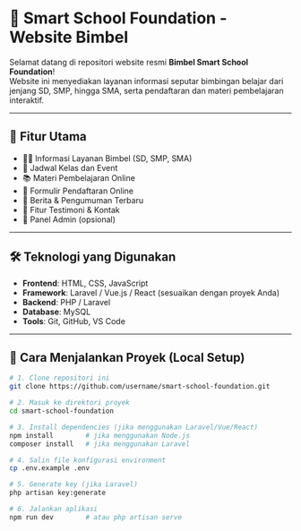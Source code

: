 # 🌟 Smart School Foundation - Website Bimbel

Selamat datang di repositori website resmi **Bimbel Smart School Foundation**!  
Website ini menyediakan layanan informasi seputar bimbingan belajar dari jenjang SD, SMP, hingga SMA, serta pendaftaran dan materi pembelajaran interaktif.

---

## 📌 Fitur Utama

- 🧑‍🏫 Informasi Layanan Bimbel (SD, SMP, SMA)
- 📆 Jadwal Kelas dan Event
- 📚 Materi Pembelajaran Online
- 📝 Formulir Pendaftaran Online
- 📰 Berita & Pengumuman Terbaru
- 💬 Fitur Testimoni & Kontak
- 🔐 Panel Admin (opsional)

---

## 🛠️ Teknologi yang Digunakan

- **Frontend**: HTML, CSS, JavaScript  
- **Framework**: Laravel / Vue.js / React (sesuaikan dengan proyek Anda)  
- **Backend**: PHP / Laravel  
- **Database**: MySQL  
- **Tools**: Git, GitHub, VS Code

---

## 🚀 Cara Menjalankan Proyek (Local Setup)

```bash
# 1. Clone repositori ini
git clone https://github.com/username/smart-school-foundation.git

# 2. Masuk ke direktori proyek
cd smart-school-foundation

# 3. Install dependencies (jika menggunakan Laravel/Vue/React)
npm install        # jika menggunakan Node.js
composer install   # jika menggunakan Laravel

# 4. Salin file konfigurasi environment
cp .env.example .env

# 5. Generate key (jika Laravel)
php artisan key:generate

# 6. Jalankan aplikasi
npm run dev        # atau php artisan serve
